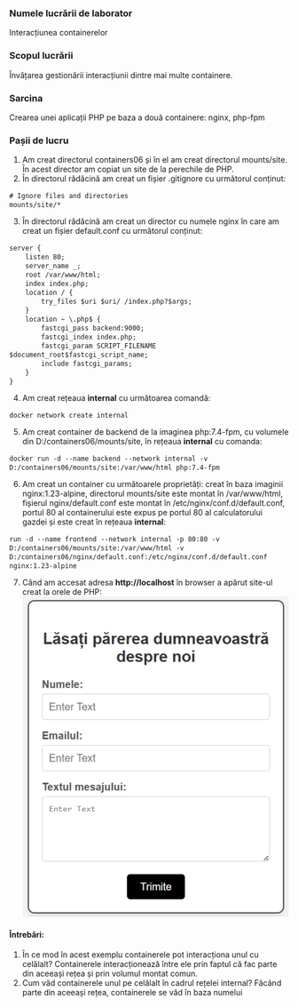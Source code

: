 ### Numele lucrării de laborator
Interacțiunea containerelor

### Scopul lucrării
Învățarea gestionării interacțiunii dintre mai multe containere.

### Sarcina
Crearea unei aplicații PHP pe baza a două containere: nginx, php-fpm

### Pașii de lucru
1) Am creat directorul containers06 și în el am creat directorul mounts/site. În acest director am copiat un site de la perechile de PHP.
1) În directorul rădăcină am creat un fișier .gitignore cu următorul conținut:
```
# Ignore files and directories
mounts/site/*
```
3) În directorul rădăcină am creat un director cu numele nginx în care am creat un fișier default.conf cu următorul conținut:
```
server {
    listen 80;
    server_name _;
    root /var/www/html;
    index index.php;
    location / {
        try_files $uri $uri/ /index.php?$args;
    }
    location ~ \.php$ {
        fastcgi_pass backend:9000;
        fastcgi_index index.php;
        fastcgi_param SCRIPT_FILENAME $document_root$fastcgi_script_name;
        include fastcgi_params;
    }
}
```
4) Am creat rețeaua **internal** cu următoarea comandă:
```
docker network create internal
```
5) Am creat container de backend de la imaginea php:7.4-fpm, cu volumele din D:/containers06/mounts/site, în rețeaua **internal** cu comanda:
```
docker run -d --name backend --network internal -v D:/containers06/mounts/site:/var/www/html php:7.4-fpm
```
6) Am creat un container cu următoarele proprietăți: creat în baza imaginii nginx:1.23-alpine, directorul mounts/site este montat în /var/www/html, fișierul nginx/default.conf este montat în /etc/nginx/conf.d/default.conf, portul 80 al containerului este expus pe portul 80 al calculatorului gazdei și este creat în rețeaua **internal**:
```
run -d --name frontend --network internal -p 80:80 -v D:/containers06/mounts/site:/var/www/html -v D:/containers06/nginx/default.conf:/etc/nginx/conf.d/default.conf nginx:1.23-alpine
```
7) Când am accesat adresa **http://localhost** în browser a apărut site-ul creat la orele de PHP:
![image](./image/Screenshot%202025-04-06%20113046.png)

#### Întrebări:
1. În ce mod în acest exemplu containerele pot interacționa unul cu celălalt?
Containerele interacționează între ele prin faptul că fac parte din aceeași rețea și prin volumul montat comun.
2. Cum văd containerele unul pe celălalt în cadrul rețelei internal?
Făcând parte din aceeași rețea, containerele se văd în baza numelui 